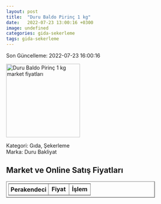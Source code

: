 ```yaml
---
layout: post
title:  "Duru Baldo Pirinç 1 kg"
date:   2022-07-23 13:00:16 +0300
image: undefined
categories: gida-sekerleme
tags: gida-sekerleme
---
```


Son Güncelleme: 2022-07-23 16:00:16

<img src="undefined" width="200" alt="Duru Baldo Pirinç 1 kg market fiyatları" />

Kategori: Gıda, Şekerleme
<br />
Marka: Duru Bakliyat

<h2>Market ve Online Satış Fiyatları</h2>

<table border="1" style="padding: 5px;width:80%;">
  <tr>
    <td style="padding: 5px;"><strong>Perakendeci</strong></td>
    <td><strong>Fiyat</strong></td>
    <td><strong>İşlem</strong></td>
  </tr>
  
</table>
